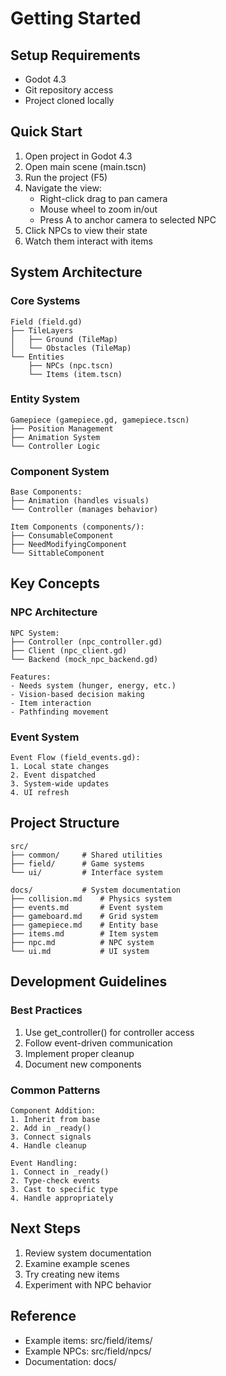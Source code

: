 # Getting Started

## Setup Requirements
- Godot 4.3
- Git repository access
- Project cloned locally

## Quick Start
1. Open project in Godot 4.3
2. Open main scene (main.tscn)
3. Run the project (F5)
4. Navigate the view:
   - Right-click drag to pan camera
   - Mouse wheel to zoom in/out
   - Press A to anchor camera to selected NPC
5. Click NPCs to view their state
6. Watch them interact with items

## System Architecture

### Core Systems
```
Field (field.gd)
├── TileLayers
│   ├── Ground (TileMap)
│   └── Obstacles (TileMap)
└── Entities
    ├── NPCs (npc.tscn)
    └── Items (item.tscn)
```

### Entity System
```
Gamepiece (gamepiece.gd, gamepiece.tscn)
├── Position Management
├── Animation System
└── Controller Logic
```

### Component System
```
Base Components:
├── Animation (handles visuals)
└── Controller (manages behavior)

Item Components (components/):
├── ConsumableComponent
├── NeedModifyingComponent
└── SittableComponent
```

## Key Concepts

### NPC Architecture
```
NPC System:
├── Controller (npc_controller.gd)
├── Client (npc_client.gd)
└── Backend (mock_npc_backend.gd)

Features:
- Needs system (hunger, energy, etc.)
- Vision-based decision making
- Item interaction
- Pathfinding movement
```

### Event System
```
Event Flow (field_events.gd):
1. Local state changes
2. Event dispatched
3. System-wide updates
4. UI refresh
```

## Project Structure
```
src/
├── common/     # Shared utilities
├── field/      # Game systems
└── ui/         # Interface system

docs/           # System documentation
├── collision.md    # Physics system
├── events.md       # Event system
├── gameboard.md    # Grid system
├── gamepiece.md    # Entity base
├── items.md        # Item system
├── npc.md          # NPC system
└── ui.md           # UI system
```

## Development Guidelines

### Best Practices
1. Use get_controller() for controller access
2. Follow event-driven communication
3. Implement proper cleanup
4. Document new components

### Common Patterns
```
Component Addition:
1. Inherit from base
2. Add in _ready()
3. Connect signals
4. Handle cleanup

Event Handling:
1. Connect in _ready()
2. Type-check events
3. Cast to specific type
4. Handle appropriately
```

## Next Steps
1. Review system documentation
2. Examine example scenes
3. Try creating new items
4. Experiment with NPC behavior

## Reference
- Example items: src/field/items/
- Example NPCs: src/field/npcs/
- Documentation: docs/
